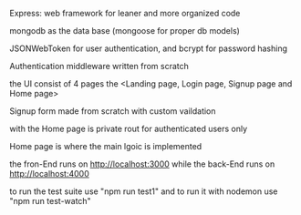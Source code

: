 Express: web framework for leaner and more organized code

mongodb as the data base (mongoose for proper db models)

JSONWebToken for user authentication, and bcrypt for password hashing

Authentication middleware written from scratch

the UI consist of 4 pages the <Landing page, Login page, Signup page and Home page>

Signup form made from scratch with custom vaildation

with the Home page is private rout for authenticated users only

Home page is where the main lgoic is implemented

the fron-End runs on <http://localhost:3000> while the back-End runs on <http://localhost:4000>

to run the test suite use "npm run test1" and to run it with nodemon use "npm run test-watch"